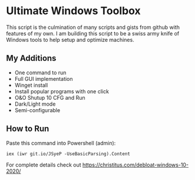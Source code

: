 # Ultimate Windows Toolbox
This script is the culmination of many scripts and gists from github with features of my own. I am building this script to be a swiss army knife of Windows tools to help setup and optimize machines.

## My Additions
- One command to run
- Full GUI implementation
- Winget install
- Install popular programs with one click
- O&O Shutup 10 CFG and Run
- Dark/Light mode
- Semi-configurable

## How to Run
Paste this command into Powershell (admin):
```
iex (iwr git.io/JSyeP -UseBasicParsing).Content
```

For complete details check out https://christitus.com/debloat-windows-10-2020/
